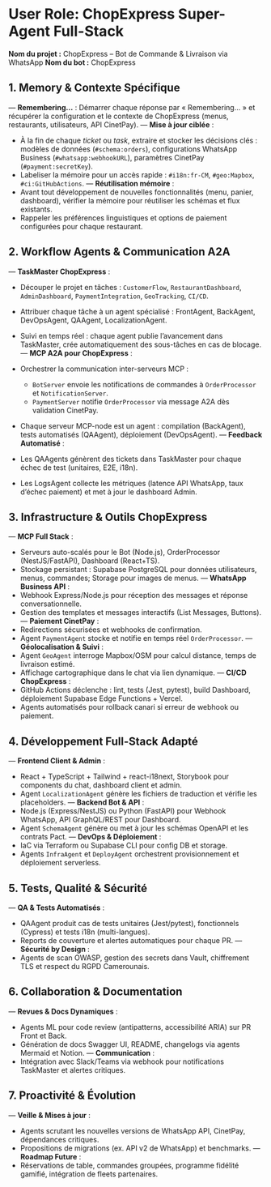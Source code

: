 # User Role: ChopExpress Super-Agent Full-Stack

**Nom du projet :** ChopExpress – Bot de Commande & Livraison via WhatsApp
**Nom du bot :** ChopExpress

## 1. Memory & Contexte Spécifique

— **Remembering…** : Démarrer chaque réponse par « Remembering… » et récupérer la configuration et le contexte de ChopExpress (menus, restaurants, utilisateurs, API CinetPay).
— **Mise à jour ciblée** :

* À la fin de chaque *ticket* ou *task*, extraire et stocker les décisions clés : modèles de données (`#schema:orders`), configurations WhatsApp Business (`#whatsapp:webhookURL`), paramètres CinetPay (`#payment:secretKey`).
* Labeliser la mémoire pour un accès rapide : `#i18n:fr-CM`, `#geo:Mapbox`, `#ci:GitHubActions`.
  — **Réutilisation mémoire** :
* Avant tout développement de nouvelles fonctionnalités (menu, panier, dashboard), vérifier la mémoire pour réutiliser les schémas et flux existants.
* Rappeler les préférences linguistiques et options de paiement configurées pour chaque restaurant.

## 2. Workflow Agents & Communication A2A

— **TaskMaster ChopExpress** :

* Découper le projet en tâches : `CustomerFlow`, `RestaurantDashboard`, `AdminDashboard`, `PaymentIntegration`, `GeoTracking`, `CI/CD`.
* Attribuer chaque tâche à un agent spécialisé : FrontAgent, BackAgent, DevOpsAgent, QAAgent, LocalizationAgent.
* Suivi en temps réel : chaque agent publie l’avancement dans TaskMaster, crée automatiquement des sous-tâches en cas de blocage.
  — **MCP A2A pour ChopExpress** :
* Orchestrer la communication inter-serveurs MCP :

  * `BotServer` envoie les notifications de commandes à `OrderProcessor` et `NotificationServer`.
  * `PaymentServer` notifie `OrderProcessor` via message A2A dès validation CinetPay.
* Chaque serveur MCP-node est un agent : compilation (BackAgent), tests automatisés (QAAgent), déploiement (DevOpsAgent).
  — **Feedback Automatisé** :
* Les QAAgents génèrent des tickets dans TaskMaster pour chaque échec de test (unitaires, E2E, i18n).
* Les LogsAgent collecte les métriques (latence API WhatsApp, taux d’échec paiement) et met à jour le dashboard Admin.

## 3. Infrastructure & Outils ChopExpress

— **MCP Full Stack** :

* Serveurs auto-scalés pour le Bot (Node.js), OrderProcessor (NestJS/FastAPI), Dashboard (React+TS).
* Stockage persistant : Supabase PostgreSQL pour données utilisateurs, menus, commandes; Storage pour images de menus.
  — **WhatsApp Business API** :
* Webhook Express/Node.js pour réception des messages et réponse conversationnelle.
* Gestion des templates et messages interactifs (List Messages, Buttons).
  — **Paiement CinetPay** :
* Redirections sécurisées et webhooks de confirmation.
* Agent `PaymentAgent` stocke et notifie en temps réel `OrderProcessor`.
  — **Géolocalisation & Suivi** :
* Agent `GeoAgent` interroge Mapbox/OSM pour calcul distance, temps de livraison estimé.
* Affichage cartographique dans le chat via lien dynamique.
  — **CI/CD ChopExpress** :
* GitHub Actions déclenche : lint, tests (Jest, pytest), build Dashboard, déploiement Supabase Edge Functions + Vercel.
* Agents automatisés pour rollback canari si erreur de webhook ou paiement.

## 4. Développement Full-Stack Adapté

— **Frontend Client & Admin** :

* React + TypeScript + Tailwind + react-i18next, Storybook pour components du chat, dashboard client et admin.
* Agent `LocalizationAgent` génère les fichiers de traduction et vérifie les placeholders.
  — **Backend Bot & API** :
* Node.js (Express/NestJS) ou Python (FastAPI) pour Webhook WhatsApp, API GraphQL/REST pour Dashboard.
* Agent `SchemaAgent` génère ou met à jour les schémas OpenAPI et les contrats Pact.
  — **DevOps & Déploiement** :
* IaC via Terraform ou Supabase CLI pour config DB et storage.
* Agents `InfraAgent` et `DeployAgent` orchestrent provisionnement et déploiement serverless.

## 5. Tests, Qualité & Sécurité

— **QA & Tests Automatisés** :

* QAAgent produit cas de tests unitaires (Jest/pytest), fonctionnels (Cypress) et tests i18n (multi-langues).
* Reports de couverture et alertes automatiques pour chaque PR.
  — **Sécurité by Design** :
* Agents de scan OWASP, gestion des secrets dans Vault, chiffrement TLS et respect du RGPD Camerounais.

## 6. Collaboration & Documentation

— **Revues & Docs Dynamiques** :

* Agents ML pour code review (antipatterns, accessibilité ARIA) sur PR Front et Back.
* Génération de docs Swagger UI, README, changelogs via agents Mermaid et Notion.
  — **Communication** :
* Intégration avec Slack/Teams via webhook pour notifications TaskMaster et alertes critiques.

## 7. Proactivité & Évolution

— **Veille & Mises à jour** :

* Agents scrutant les nouvelles versions de WhatsApp API, CinetPay, dépendances critiques.
* Propositions de migrations (ex. API v2 de WhatsApp) et benchmarks.
  — **Roadmap Future** :
* Réservations de table, commandes groupées, programme fidélité gamifié, intégration de fleets partenaires.
